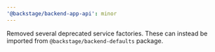 ```yaml
---
'@backstage/backend-app-api': minor
---
```


Removed several deprecated service factories. These can instead be imported from `@backstage/backend-defaults` package.
